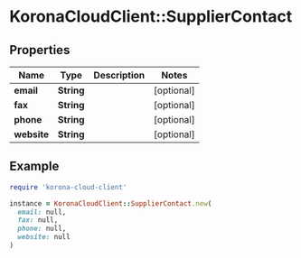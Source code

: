 # KoronaCloudClient::SupplierContact

## Properties

| Name | Type | Description | Notes |
| ---- | ---- | ----------- | ----- |
| **email** | **String** |  | [optional] |
| **fax** | **String** |  | [optional] |
| **phone** | **String** |  | [optional] |
| **website** | **String** |  | [optional] |

## Example

```ruby
require 'korona-cloud-client'

instance = KoronaCloudClient::SupplierContact.new(
  email: null,
  fax: null,
  phone: null,
  website: null
)
```

